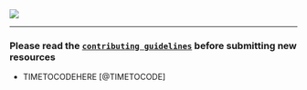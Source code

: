 <img src="./RTU DIGITAL LIBRARY.jpg" />

***

### **Please read the [`contributing guidelines`](./contributing.md) before submitting new resources**

* TIMETOCODEHERE [@TIMETOCODE]
